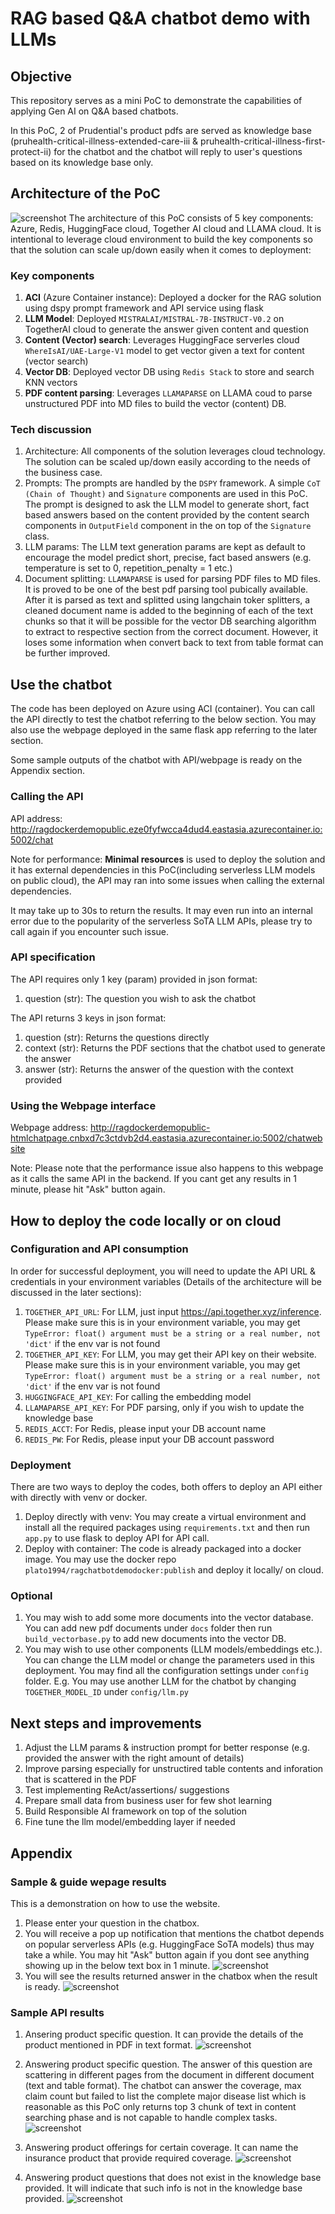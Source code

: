 # RAG based Q&A chatbot demo with LLMs
## Objective
This repository serves as a mini PoC to demonstrate the capabilities of applying Gen AI on Q&A based chatbots. 

In this PoC, 2 of Prudential's product pdfs are served as knowledge base  (pruhealth-critical-illness-extended-care-iii & pruhealth-critical-illness-first-protect-ii) for the chatbot and the chatbot will reply to user's questions based on its knowledge base only.


## Architecture of the PoC
![screenshot](sample_outputs/Reference_architecture.png)
The architecture of this PoC consists of 5 key components: Azure, Redis, HuggingFace cloud, Together AI cloud and LLAMA cloud. It is intentional to leverage cloud environment to build the key components so that the solution can scale up/down easily when it comes to deployment:

### Key components
1. **ACI** (Azure Container instance): Deployed a docker for the RAG solution using dspy prompt framework and API service using flask
2. **LLM Model**: Deployed `MISTRALAI/MISTRAL-7B-INSTRUCT-V0.2` on TogetherAI cloud to generate the answer given content and question
3. **Content (Vector) search**: Leverages HuggingFace serverles cloud `WhereIsAI/UAE-Large-V1` model to get vector given a text for content (vector search)
4. **Vector DB**: Deployed vector DB using `Redis Stack` to store and search KNN vectors
5. **PDF content parsing**: Leverages `LLAMAPARSE` on LLAMA coud to parse unstructured PDF into MD files to build the vector (content) DB.


### Tech discussion
1. Architecture: All components of the solution leverages cloud technology. The solution can be scaled up/down easily according to the needs of the business case.
2. Prompts: The prompts are handled by the `DSPY` framework. A simple `CoT (Chain of Thought)` and `Signature` components are used in this PoC. The prompt is designed to ask the LLM model to generate short, fact based answers based on the content provided by the content search components in `OutputField` component in the on top of the `Signature` class.
3. LLM params: The LLM text generation params are kept as default to encourage the model predict short, precise, fact based answers (e.g. temperature is set to 0, repetition_penalty = 1 etc.)
4. Document splitting: `LLAMAPARSE` is used for parsing PDF files to MD files. It is proved to be one of the best pdf parsing tool pubically available. After it is parsed as text and splitted using langchain toker splitters, a cleaned document name is added to the beginning of each of the text chunks so that it will be possible for the vector DB searching algorithm to extract to respective section from the correct document. However, it loses some information when convert back to text from table format can be further improved.

## Use the chatbot
The code has been deployed on Azure using ACI (container). You can call the API directly to test the chatbot referring to the below section. You may also use the webpage deployed in the same flask app referring to the later section.

Some sample outputs of the chatbot with API/webpage is ready on the Appendix section.


### Calling the API
API address: http://ragdockerdemopublic.eze0fyfwcca4dud4.eastasia.azurecontainer.io:5002/chat

Note for performance: **Minimal resources** is used to deploy the solution and it has external dependencies in this PoC(including serverless LLM models on public cloud), the API may ran into some issues when calling the external dependencies. 

It may take up to 30s to return the results. It may even run into an internal error due to the popularity of the serverless SoTA LLM APIs, please try to call again if you encounter such issue.

### API specification
The API requires only 1 key (param) provided in json format:
1. question (str): The question you wish to ask the chatbot

The API returns 3 keys in json format:
1. question (str): Returns the questions directly
2. context (str): Returns the PDF sections that the chatbot used to generate the answer
3. answer (str): Returns the answer of the question with the context provided

### Using the Webpage interface
Webpage address: http://ragdockerdemopublic-htmlchatpage.cnbxd7c3ctdvb2d4.eastasia.azurecontainer.io:5002/chatwebsite

Note: Please note that the performance issue also happens to this webpage as it calls the same API in the backend. If you cant get any results in 1 minute, please hit "Ask" button again.


## How to deploy the code locally or on cloud
### Configuration and API consumption
In order for successful deployment, you will need to update the API URL & credentials in your environment variables (Details of the architecture will be discussed in the later sections):
1. `TOGETHER_API_URL`: For LLM, just input https://api.together.xyz/inference. Please make sure this is in your environment variable, you may get `TypeError: float() argument must be a string or a real number, not 'dict'` if the env var is not found
2. `TOGETHER_API_KEY`: For LLM, you may get their API key on their website. Please make sure this is in your environment variable, you may get `TypeError: float() argument must be a string or a real number, not 'dict'` if the env var is not found
3. `HUGGINGFACE_API_KEY`: For calling the embedding model
4. `LLAMAPARSE_API_KEY`: For PDF parsing, only if you wish to update the knowledge base
5. `REDIS_ACCT`: For Redis, please input your DB account name
6. `REDIS_PW`: For Redis, please input your DB account password


### Deployment
There are two ways to deploy the codes, both offers to deploy an API either with directly with venv or docker. 
1. Deploy directly with venv: You may create a virtual environment and install all the required packages using `requirements.txt` and then run `app.py` to use flask to deploy API for API call. 
2. Deploy with container: The code is already packaged into a docker image. You may use the docker repo `plato1994/ragchatbotdemodocker:publish` and deploy it locally/ on cloud.

### Optional
1. You may wish to add some more documents into the vector database. You can add new pdf documents under `docs` folder then run `build_vectorbase.py` to add new documents into the vector DB.
2. You may wish to use other components (LLM models/embeddings etc.). You can change the LLM model or change the parameters used in this deployment. You may find all the configuration settings under `config` folder. E.g. You may use another LLM for the chatbot by changing `TOGETHER_MODEL_ID` under `config/llm.py`

## Next steps and improvements
1. Adjust the LLM params & instruction prompt for better response (e.g. provided the answer with the right amount of details)
2. Improve parsing especially for unstructired table contents and inforation that is scattered in the PDF
3. Test implementing ReAct/assertions/ suggestions
4. Prepare small data from business user for few shot learning
5. Build Responsible AI framework on top of the solution
6. Fine tune the llm model/embedding layer if needed


## Appendix

### Sample & guide wepage results
This is a demonstration on how to use the website.

1. Please enter your question in the chatbox.
2. You will receive a pop up notification that mentions the chatbot depends on popular serverless APIs (e.g. HuggingFace SoTA models) thus may take a while. You may hit "Ask" button again if you dont see anything showing up in the below text box in 1 minute.
![screenshot](sample_outputs/Chatwebpage_UI_warning.png)
3. You will see the results returned answer in the chatbox when the result is ready.
![screenshot](sample_outputs/Chatwebpage_UI_sample.png)


### Sample API results
1. Ansering product specific question. It can provide the details of the product mentioned in PDF in text format.
![screenshot](sample_outputs/question1_output.png)

2. Answering product specific question. The answer of this question are scattering in different pages from the document in different document (text and table format). The chatbot can answer the coverage, max claim  count but failed to list the complete major disease list which is reasonable as this PoC only returns top 3 chunk of text in content searching phase and is not capable to handle complex tasks.
![screenshot](sample_outputs/question2_output.png)

3. Answering product offerings for certain coverage. It can name the insurance product that provide required coverage.
![screenshot](sample_outputs/question3_output.png)

4. Answering product questions that does not exist in the knowledge base provided. It will indicate that such info is not in the knowledge base provided.
![screenshot](sample_outputs/question4_output.png)
